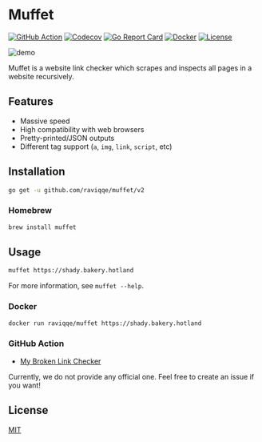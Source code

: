 # Muffet

[![GitHub Action](https://img.shields.io/github/actions/workflow/status/raviqqe/muffet/test.yaml?branch=main&style=flat-square)](https://github.com/raviqqe/muffet/actions)
[![Codecov](https://img.shields.io/codecov/c/github/raviqqe/muffet.svg?style=flat-square)](https://codecov.io/gh/raviqqe/muffet)
[![Go Report Card](https://goreportcard.com/badge/github.com/raviqqe/muffet?style=flat-square)](https://goreportcard.com/report/github.com/raviqqe/muffet)
[![Docker](https://img.shields.io/docker/pulls/raviqqe/muffet?style=flat-square)](https://hub.docker.com/r/raviqqe/muffet)
[![License](https://img.shields.io/github/license/raviqqe/muffet.svg?style=flat-square)](LICENSE)

![demo](img/demo.gif)

Muffet is a website link checker which scrapes and inspects all pages in a
website recursively.

## Features

- Massive speed
- High compatibility with web browsers
- Pretty-printed/JSON outputs
- Different tag support (`a`, `img`, `link`, `script`, etc)

## Installation

```sh
go get -u github.com/raviqqe/muffet/v2
```

### Homebrew

```sh
brew install muffet
```

## Usage

```sh
muffet https://shady.bakery.hotland
```

For more information, see `muffet --help`.

### Docker

```sh
docker run raviqqe/muffet https://shady.bakery.hotland
```

### GitHub Action

- [My Broken Link Checker](https://github.com/ruzickap/action-my-broken-link-checker)

Currently, we do not provide any official one. Feel free to create an issue if you want!

## License

[MIT](LICENSE)
